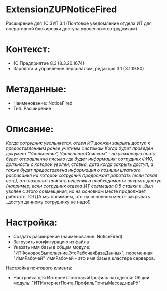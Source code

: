 # ExtensionZUPNoticeFired
Расширение для 1С:ЗУП 3.1 (Почтовое уведомление отдела ИТ для оперативной блокировки доступа уволенным сотрудникам)

# Контекст:
+ 1С:Предприятие 8.3 (8.3.20.1674)
+ Зарплата и управление персоналом, редакция 3.1 (3.1.19.80)

# Метаданные:
+ Наименование: NoticeFired
+ Тип: Расширение

# Описание:

_Когда сотрудник увольняется, отдел ИТ должен закрыть доступ к предоставленным ранее учетным системам_
_Когда будет проведен документ "Увольнение", УвольнениеСписком" - на указанную почту будет отправленно письмо_
_где будет информация: сотрудник ФИО, должность с которой уволен, ставка, дата когда закрыть доступ, а также_
_будет предоставлена информация о позиции штатного расписания на которой сотрудник продолжает работать (если такая есть),_
_это позволит принять решения о необходимости закрыть доступ (например, если сотрудник отдела ИТ совмещал 0.5 ставки и_
_был уволен с этого совмещения, но на основном месте продолжает работать ТОГДА мы понимаем, что на основном месте закрывать
_доступ данному сотруднику не надо!)

# Настройка:
 + Создать расширение (наименование: NoticeFired)
 + Загрузить конфигурацию из файла
 + Указать имя базы в общем модуле: "ИТФоновоеВыполнение.ЭтоРабочаяБазаДанных", переменная "ИмяРабочей"
   ИмяРабочей - это имя базы в кластере серверов.
      
Настройка почтового клиента:
+ Настройка для ИнтернетПочтовыйПрофиль находится: Общий модуль: "ИТИнтернетПочта.ПрофильПочтыМассаднраРУ"
